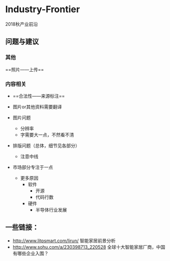 # Industry-Frontier
2018秋产业前沿

## 问题与建议

### 其他

==照片——上传==

### 内容相关

* ==合法性——来源标注==

* 图片or其他资料需要翻译

* 图片问题
  * 分辨率
  * 字需要大一点，不然看不清
* 排版问题（总体，细节见各部分）
  * 注意中线

* 市场部分专注于一点
  * 更多原因
    * 软件
      * 开源
      * 代码行数
    * 硬件
      * 半导体行业发展
## 一些链接：
* http://www.litpsmart.com/lirun/ 智能家居前景分析
* http://www.sohu.com/a/230398713_220528 全球十大智能家居厂商，中国有哪些企业入围？
